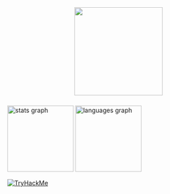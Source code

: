 <div align="center">
  <img height="200" src="https://raw.githubusercontent.com/realkanavarora/realkanavarora/master/assets/gr3edydevel0per.png"  />
</div>

###

<div>
  <img src="https://github-readme-stats.vercel.app/api?username=gr3edydevel0per&hide_title=false&hide_rank=false&show_icons=true&include_all_commits=true&count_private=true&disable_animations=false&theme=dracula&locale=en&hide_border=false" height="150" alt="stats graph"  />
  <img src="https://github-readme-stats.vercel.app/api/top-langs?username=gr3edydevel0per&locale=en&hide_title=false&layout=compact&card_width=320&langs_count=5&theme=dracula&hide_border=false" height="150" alt="languages graph"  />
</div>



 <a href="https://tryhackme.com/p/gr3edydevel0per"><img src="https://tryhackme-badges.s3.amazonaws.com/gr3edydevel0per.png" alt="TryHackMe"></a>

